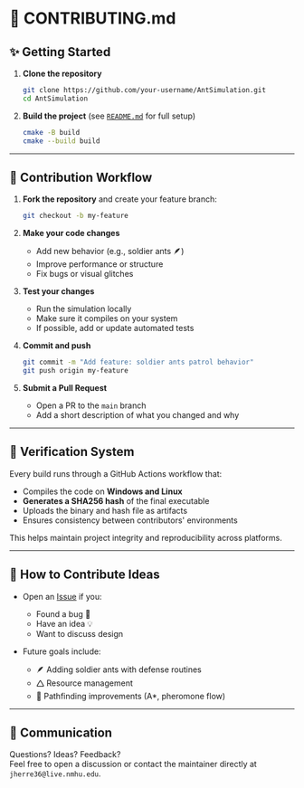 # 🧠 CONTRIBUTING.md

## ✨ Getting Started

1. **Clone the repository**

   ```bash
   git clone https://github.com/your-username/AntSimulation.git
   cd AntSimulation
   ```

2. **Build the project** (see [`README.md`](https://github.com/Loksta8/AntSimulation/README.md) for full setup)

   ```bash
   cmake -B build
   cmake --build build
   ```

---

## 🔄 Contribution Workflow

1. **Fork the repository** and create your feature branch:

   ```bash
   git checkout -b my-feature
   ```

2. **Make your code changes**

   - Add new behavior (e.g., soldier ants 🪶)
   - Improve performance or structure
   - Fix bugs or visual glitches

3. **Test your changes**

   - Run the simulation locally
   - Make sure it compiles on your system
   - If possible, add or update automated tests

4. **Commit and push**

   ```bash
   git commit -m "Add feature: soldier ants patrol behavior"
   git push origin my-feature
   ```

5. **Submit a Pull Request**

   - Open a PR to the `main` branch
   - Add a short description of what you changed and why

---

## 🔐 Verification System

Every build runs through a GitHub Actions workflow that:

- Compiles the code on **Windows and Linux**
- **Generates a SHA256 hash** of the final executable
- Uploads the binary and hash file as artifacts
- Ensures consistency between contributors' environments

This helps maintain project integrity and reproducibility across platforms.

---

## 🐜 How to Contribute Ideas

- Open an [Issue](https://github.com/Loksta8/AntSimulation/.github/ISSUE_TEMPLATE/bug_or_feature_request.md) if you:

  - Found a bug 🐞
  - Have an idea 💡
  - Want to discuss design

- Future goals include:

  - 🪶 Adding soldier ants with defense routines
  - 🛆 Resource management
  - 🛝 Pathfinding improvements (A\*, pheromone flow)

---

## 💬 Communication

Questions? Ideas? Feedback?\
Feel free to open a discussion or contact the maintainer directly at `jherre36@live.nmhu.edu`.

